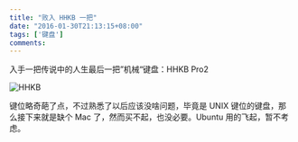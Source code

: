 ```yaml
---
title: "败入 HHKB 一把"
date: "2016-01-30T21:13:15+08:00"
tags: ['键盘']
comments: 
---
```



入手一把传说中的人生最后一把”机械“键盘：HHKB Pro2

![HHKB](http://7xivdp.com1.z0.glb.clouddn.com/jpg/2016/1/8c7235c9ee1ab8c61ddb67c746b7e64d.jpg/xyz  "情怀键盘")

键位略奇葩了点，不过熟悉了以后应该没啥问题，毕竟是 UNIX 键位的键盘，那么接下来就是缺个 Mac 了，然而买不起，也没必要。Ubuntu 用的飞起，暂不考虑。